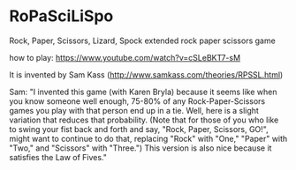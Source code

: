 # RoPaSciLiSpo
Rock, Paper, Scissors, Lizard, Spock
extended rock paper scissors game

how to play:
https://www.youtube.com/watch?v=cSLeBKT7-sM

It is invented by Sam Kass (http://www.samkass.com/theories/RPSSL.html)

Sam:
"I invented this game (with Karen Bryla) because it seems like when you know someone well enough, 75-80% of any Rock-Paper-Scissors games you play with that person end up in a tie. Well, here is a slight variation that reduces that probability. (Note that for those of you who like to swing your fist back and forth and say, "Rock, Paper, Scissors, GO!", might want to continue to do that, replacing "Rock" with "One," "Paper" with "Two," and "Scissors" with "Three.") This version is also nice because it satisfies the Law of Fives."
